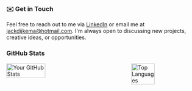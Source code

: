 ### ✉️ Get in Touch 
Feel free to reach out to me via [LinkedIn](https://www.linkedin.com/in/jackdijkema/) or email me at jackdijkema@hotmail.com. I'm always open to discussing new projects, creative ideas, or opportunities.
### GitHub Stats

<div style="display: flex; justify-content: space-between; align-items: flex-start;">
    <img src="https://github-readme-stats.vercel.app/api?username=jackdijkema&theme=transparent&show_icons=true&hide_border=true" alt="Your GitHub Stats" style="width: 45%;" />
    <img src="https://github-readme-stats.vercel.app/api/top-langs/?username=jackdijkema&layout=compact&theme=transparent&hide_border=true" alt="Top Languages" style="width: 35%;" />
</div>
